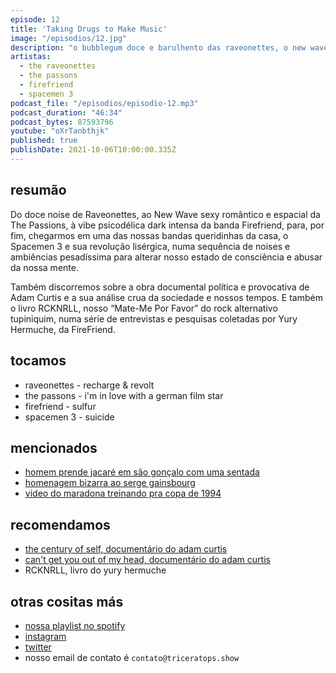 ```yaml
---
episode: 12
title: 'Taking Drugs to Make Music'
image: "/episodios/12.jpg"
description: "o bubblegum doce e barulhento das raveonettes, o new wave efêmero e gostosinho da the passons, as drogas pesadas e a viagem infinita do spacemen 3, e um pouquinho mais de lisergia com a firefriend..."
artistas:
  - the raveonettes
  - the passons
  - firefriend
  - spacemen 3
podcast_file: "/episodios/episodio-12.mp3"
podcast_duration: "46:34"
podcast_bytes: 87593796
youtube: "oXrTanbthjk"
published: true
publishDate: 2021-10-06T10:00:00.335Z
---
```

## resumão

Do doce noise de Raveonettes, ao New Wave sexy romântico e espacial da The Passions, à vibe psicodélica dark intensa da banda Firefriend, para, por fim, chegarmos em uma das nossas bandas queridinhas da casa, o Spacemen 3 e sua revolução lisérgica, numa sequência de noises e ambiências pesadíssima para alterar nosso estado de consciência e abusar da nossa mente. 

Também discorremos sobre a obra documental política e provocativa de Adam Curtis e a sua análise crua da sociedade e nossos tempos. E também o livro RCKNRLL, nosso “Mate-Me Por Favor” do rock alternativo tupiniquim, numa série de entrevistas e pesquisas coletadas por Yury Hermuche, da FireFriend.

## tocamos

* raveonettes - recharge & revolt
* the passons - i'm in love with a german film star
* firefriend - sulfur
* spacemen 3 - suicide

## mencionados

* [homem prende jacaré em são gonçalo com uma sentada](https://g1.globo.com/rj/rio-de-janeiro/noticia/2021/09/30/peixeiro-jacare.ghtm)
* [homenagem bizarra ao serge gainsbourg](https://m.facebook.com/story.php?story_fbid=4559410934117431&id=100001457073s405&sfnsn=wiwspwa)
* [video do maradona treinando pra copa de 1994](https://twitter.com/90sfootball/status/1443576373369507840)

## recomendamos

* [the century of self, documentário do adam curtis](https://www.youtube.com/watch?v=sYlzJO2jd9k)
* [can't get you out of my head, documentário do adam curtis](https://www.youtube.com/watch?v=hNsoMfuZZqk)
* RCKNRLL, livro do yury hermuche

## otras cositas más

* [nossa playlist no spotify](https://open.spotify.com/playlist/0UiztKuga6LmTAxWTsUQdw?si=fb96026bc1994d90)
* [instagram](https://www.instagram.com/triceratops.show/)
* [twitter](https://twitter.com/TriceratopsShow/)
* nosso email de contato é `contato@triceratops.show`